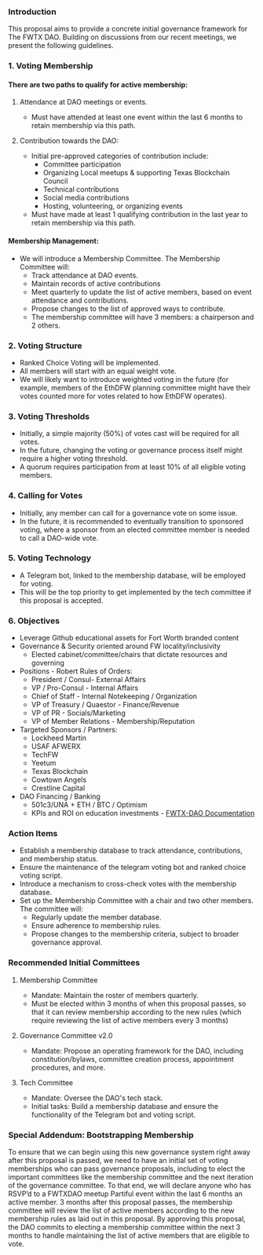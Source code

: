 ### Introduction

This proposal aims to provide a concrete initial governance framework for The FWTX DAO. Building on discussions from our recent meetings, we present the following guidelines.

### 1. Voting Membership

#### There are two paths to qualify for active membership:

1. Attendance at DAO meetings or events.
   - Must have attended at least one event within the last 6 months to retain membership via this path.

2. Contribution towards the DAO:
   - Initial pre-approved categories of contribution include:
     - Committee participation
     - Organizing Local meetups & supporting Texas Blockchain Council
     - Technical contributions
     - Social media contributions
     - Hosting, volunteering, or organizing events
   - Must have made at least 1 qualifying contribution in the last year to retain membership via this path.

#### Membership Management:

- We will introduce a Membership Committee. The Membership Committee will:
  - Track attendance at DAO events.
  - Maintain records of active contributions
  - Meet quarterly to update the list of active members, based on event attendance and contributions.
  - Propose changes to the list of approved ways to contribute.
  - The membership committee will have 3 members: a chairperson and 2 others.

### 2. Voting Structure

- Ranked Choice Voting will be implemented.
- All members will start with an equal weight vote.
- We will likely want to introduce weighted voting in the future (for example, members of the EthDFW planning committee might have their votes counted more for votes related to how EthDFW operates).

### 3. Voting Thresholds

- Initially, a simple majority (50%) of votes cast will be required for all votes.
- In the future, changing the voting or governance process itself might require a higher voting threshold.
- A quorum requires participation from at least 10% of all eligible voting members.

### 4. Calling for Votes

- Initially, any member can call for a governance vote on some issue.
- In the future, it is recommended to eventually transition to sponsored voting, where a sponsor from an elected committee member is needed to call a DAO-wide vote.

### 5. Voting Technology

- A Telegram bot, linked to the membership database, will be employed for voting.
- This will be the top priority to get implemented by the tech committee if this proposal is accepted.

### 6. Objectives
- Leverage Github educational assets for Fort Worth branded content
- Governance & Security oriented around FW locality/inclusivity
  - Elected cabinet/committee/chairs that dictate resources and governing
- Positions - Robert Rules of Orders:
  - President / Consul- External Affairs
  - VP / Pro-Consul - Internal Affairs
  - Chief of Staff - Internal Notekeeping / Organization
  - VP of Treasury / Quaestor - Finance/Revenue
  - VP of PR - Socials/Marketing
  - VP of Member Relations - Membership/Reputation
- Targeted Sponsors / Partners:
  - Lockheed Martin
  - USAF AFWERX
  - TechFW
  - Yeetum
  - Texas Blockchain
  - Cowtown Angels
  - Crestline Capital
- DAO Financing / Banking 
    - 501c3/UNA + ETH / BTC / Optimism
  - KPIs and ROI on education investments - [FWTX-DAO Documentation](https://gamma.app/docs/FWTX-DAO-Empowering-Fort-Worth-with-Web3-Technology-mpuxfu410vcq2vz?mode=doc)

### Action Items

- Establish a membership database to track attendance, contributions, and membership status.
- Ensure the maintenance of the telegram voting bot and ranked choice voting script.
- Introduce a mechanism to cross-check votes with the membership database.
- Set up the Membership Committee with a chair and two other members. The committee will:
  - Regularly update the member database.
  - Ensure adherence to membership rules.
  - Propose changes to the membership criteria, subject to broader governance approval.

### Recommended Initial Committees

1. Membership Committee
   - Mandate: Maintain the roster of members quarterly.
   - Must be elected within 3 months of when this proposal passes, so that it can review membership according to the new rules (which require reviewing the list of active members every 3 months)

2. Governance Committee v2.0
   - Mandate: Propose an operating framework for the DAO, including constitution/bylaws, committee creation process, appointment procedures, and more.

3. Tech Committee
   - Mandate: Oversee the DAO's tech stack.
   - Initial tasks: Build a membership database and ensure the functionality of the Telegram bot and voting script.

### Special Addendum: Bootstrapping Membership

To ensure that we can begin using this new governance system right away after this proposal is passed, we need to have an initial set of voting memberships who can pass governance proposals, including to elect the important committees like the membership committee and the next iteration of the governance committee. To that end, we will declare anyone who has RSVP’d to a FWTXDAO meetup Partiful event within the last 6 months an active member. 3 months after this proposal passes, the membership committee will review the list of active members according to the new membership rules as laid out in this proposal. By approving this proposal, the DAO commits to electing a membership committee within the next 3 months to handle maintaining the list of active members that are eligible to vote.
